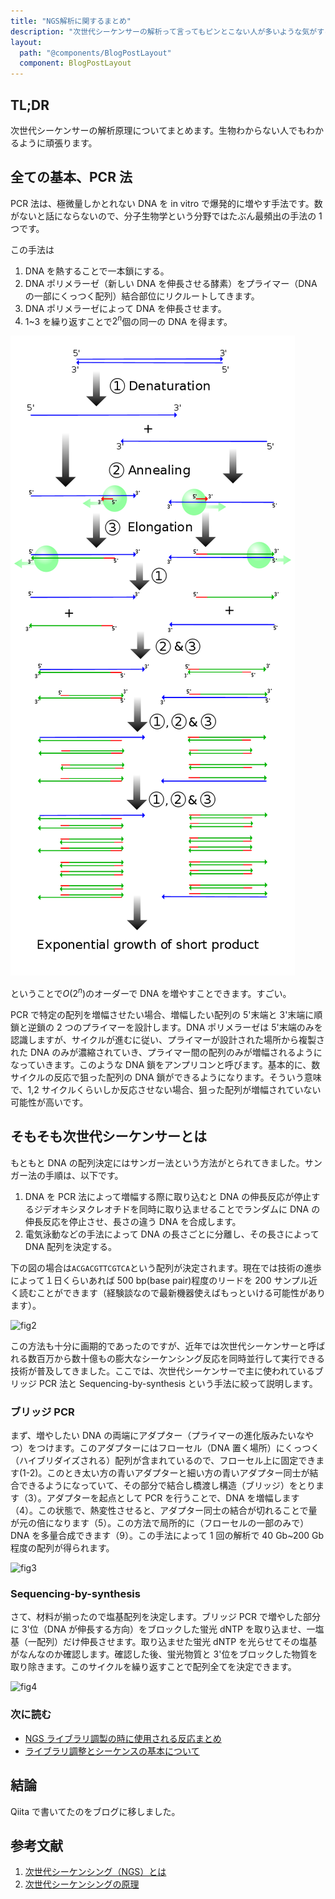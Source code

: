 ```yaml
---
title: "NGS解析に関するまとめ"
description: "次世代シーケンサーの解析って言ってもピンとこない人が多いような気がするので、知識の整理も兼ねてその辺から軽く書いていこうと思います。生物わかんない人にわかるように頑張ろうと思います。"
layout:
  path: "@components/BlogPostLayout"
  component: BlogPostLayout
---
```


## TL;DR

次世代シーケンサーの解析原理についてまとめます。生物わからない人でもわかるように頑張ります。

## 全ての基本、PCR 法

PCR 法は、極微量しかとれない DNA を in vitro で爆発的に増やす手法です。数がないと話にならないので、分子生物学という分野ではたぶん最頻出の手法の 1 つです。

この手法は

1. DNA を熱することで一本鎖にする。
2. DNA ポリメラーゼ（新しい DNA を伸長させる酵素）をプライマー（DNA の一部にくっつく配列）結合部位にリクルートしてきます。
3. DNA ポリメラーゼによって DNA を伸長させます。
4. 1~3 を繰り返すことで$2^n$個の同一の DNA を得ます。

![md={6}:fig1](/public/images/ngs_matome/500px-PCR.png)

ということで$O(2^n)$のオーダーで DNA を増やすことできます。すごい。

PCR で特定の配列を増幅させたい場合、増幅したい配列の 5'末端と 3'末端に順鎖と逆鎖の 2 つのプライマーを設計します。DNA ポリメラーゼは 5'末端のみを認識しますが、サイクルが進むに従い、プライマーが設計された場所から複製された DNA のみが濃縮されていき、プライマー間の配列のみが増幅されるようになっていきます。このような DNA 鎖をアンプリコンと呼びます。基本的に、数サイクルの反応で狙った配列の DNA 鎖ができるようになります。そういう意味で、1,2 サイクルくらいしか反応させない場合、狙った配列が増幅されていない可能性が高いです。

## そもそも次世代シーケンサーとは

もともと DNA の配列決定にはサンガー法という方法がとられてきました。サンガー法の手順は、以下です。

1. DNA を PCR 法によって増幅する際に取り込むと DNA の伸長反応が停止するジデオキシヌクレオチドを同時に取り込ませることでランダムに DNA の伸長反応を停止させ、長さの違う DNA を合成します。
2. 電気泳動などの手法によって DNA の長さごとに分離し、その長さによって DNA 配列を決定する。

下の図の場合は`ACGACGTTCGTCA`という配列が決定されます。現在では技術の進歩によって１日くらいあれば 500 bp(base pair)程度のリードを 200 サンプル近く読むことができます（経験談なので最新機器使えばもっといける可能性があります）。

![fig2](https://www.cosmobio.co.jp/support/technology/image/APB_NGS_Sanger_Sequencing_Illustration.png)

この方法も十分に画期的であったのですが、近年では次世代シーケンサーと呼ばれる数百万から数十億もの膨大なシーケンシング反応を同時並行して実行できる技術が普及してきました。ここでは、次世代シーケンサーで主に使われているブリッジ PCR 法と Sequencing-by-synthesis という手法に絞って説明します。

### ブリッジ PCR

まず、増やしたい DNA の両端にアダプター（プライマーの進化版みたいなやつ）をつけます。このアダプターにはフローセル（DNA 置く場所）にくっつく（ハイブリダイズされる）配列が含まれているので、フローセル上に固定できます(1-2)。このとき太い方の青いアダプターと細い方の青いアダプター同士が結合できるようになっていて、その部分で結合し橋渡し構造（ブリッジ）をとります（3）。アダプターを起点として PCR を行うことで、DNA を増幅します（4）。この状態で、熱変性させると、アダプター同士の結合が切れることで量が元の倍になります（5）。この方法で局所的に（フローセルの一部のみで）DNA を多量合成できます（9）。この手法によって 1 回の解析で 40 Gb~200 Gb 程度の配列が得られます。

![fig3](/images/ngs_matome/bridge-pcr.png)

### Sequencing-by-synthesis

さて、材料が揃ったので塩基配列を決定します。ブリッジ PCR で増やした部分に 3'位（DNA が伸長する方向）をブロックした蛍光 dNTP を取り込ませ、一塩基（一配列）だけ伸長させます。取り込ませた蛍光 dNTP を光らせてその塩基がなんなのか確認します。確認した後、蛍光物質と 3'位をブロックした物質を取り除きます。このサイクルを繰り返すことで配列全てを決定できます。

![fig4](/images/ngs_matome/seqence-method.png)

### 次に読む

- [NGS ライブラリ調製の時に使用される反応まとめ](https://illumination-k.dev/posts/biology/library_construction_reaction)
- [ライブラリ調整とシーケンスの基本について](https://illumination-k.dev/posts/biology/seq_summary)

## 結論

Qiita で書いてたのをブログに移しました。

## 参考文献

1. [次世代シーケンシング（NGS）とは](https://www.cosmobio.co.jp/support/technology/a/next-generation-sequencing-introduction-apb.asp)
2. [次世代シーケンシングの原理](http://infobio.co.jp/?portfolio=%E6%AC%A1%E4%B8%96%E4%BB%A3dna%E3%82%B7%E3%83%BC%E3%82%B1%E3%83%B3%E3%82%B7%E3%83%B3%E3%82%B0%E3%81%AE%E5%8E%9F%E7%90%86)
